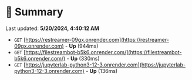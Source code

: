 # 📖 Summary
Last updated: **5/20/2024, 4:40:12 AM**

- `GET` [https://restreamer-09gx.onrender.com](https://restreamer-09gx.onrender.com) - **Up** (944ms)
- `GET` [https://filestreambot-b5k6.onrender.com/](https://filestreambot-b5k6.onrender.com/) - **Up** (330ms)
- `GET` [https://jupyterlab-python3-12-3.onrender.com](https://jupyterlab-python3-12-3.onrender.com) - **Up** (136ms)
